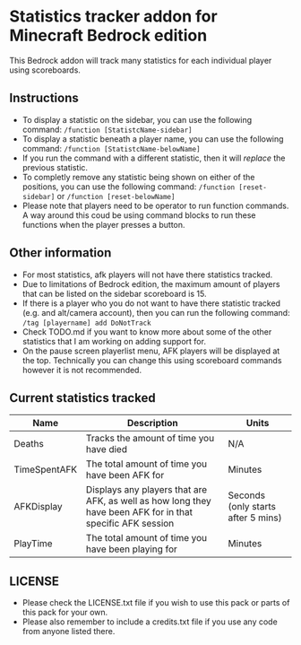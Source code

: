 # Statistics tracker addon for Minecraft Bedrock edition
This Bedrock addon will track many statistics for each individual player using scoreboards.

## Instructions
- To display a statistic on the sidebar, you can use the following command: ``/function [StatistcName-sidebar]``
- To display a statistic beneath a player name, you can use the following command: ``/function [StatistcName-belowName]``
- If you run the command with a different statistic, then it will <i>replace</i> the previous statistic.
- To completly remove any statistic being shown on either of the positions, you can use the following command: ``/function [reset-sidebar]`` or ``/function [reset-belowName]``
- Please note that players need to be operator to run function commands. A way around this coud be using command blocks to run these functions when the player presses a button.

## Other information
- For most statistics, afk players will not have there statistics tracked.
- Due to limitations of Bedrock edition, the maximum amount of players that can be listed on the sidebar scoreboard is 15.
- If there is a player who you do not want to have there statistic tracked (e.g. and alt/camera account), then you can run the following command:
``/tag [playername] add DoNotTrack``
- Check TODO.md if you want to know more about some of the other statistics that I am working on adding support for.
- On the pause screen playerlist menu, AFK players will be displayed at the top. Technically you can change this using scoreboard commands however it is not recommended.

## Current statistics tracked
| Name      | Description | Units |
| ----------- | ----------- | ----------- |
| Deaths      | Tracks the amount of time you have died | N/A |
| TimeSpentAFK | The total amount of time you have been AFK for | Minutes |
| AFKDisplay | Displays any players that are AFK, as well as how long they have been AFK for in that specific AFK session | Seconds (only starts after 5 mins) |
| PlayTime | The total amount of time you have been playing for | Minutes |

## LICENSE
- Please check the LICENSE.txt file if you wish to use this pack or parts of this pack for your own.
- Please also remember to include a credits.txt file if you use any code from anyone listed there.
